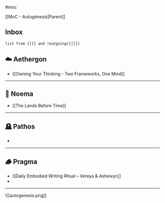 #moc 

[[MoC - Autogénesis|Parent]]
## Inbox

```dataview
list from [[]] and !outgoing([[]])
```

## ☁️ Aethergon
- [[Owning Your Thinking - Two Frameworks, One Mind]]

---

## 🔮 Noema
- [[The Lands Before Time]]

---

## 🪦 Pathos
- 

---

## 🪵 Pragma
- [[Daily Embodied Writing Ritual – Vereya & Ashewyn]]
- 

---

![[autogenesis.png]]

